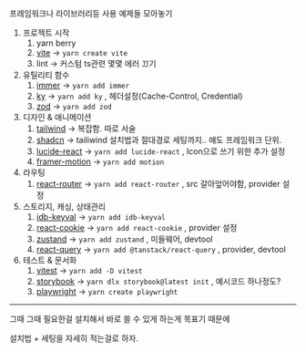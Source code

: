 프레임워크나 라이브러리등 사용 예제들 모아놓기

1. 프로젝트 시작
   1. yarn berry
   2. [vite](https://ko.vite.dev/guide/) → `yarn create vite`
   3. lint → 커스텀 ts관련 몇몇 에러 끄기
2. 유틸리티 함수
   1. [immer](https://immerjs.github.io/immer/installation) → `yarn add immer`
   2. [ky](https://github.com/sindresorhus/ky) → `yarn add ky` , 헤더설정(Cache-Control, Credential)
   3. [zod](https://zod.dev/?id=from-npm) → `yarn add zod`
3. 디자인 & 애니메이션
   1. [tailwind](https://tailwindcss.com/docs/guides/vite) → 복잡함. 따로 서술
   2. [shadcn](https://ui.shadcn.com/docs/installation/vite) → tailiwind 설치법과 절대경로 세팅까지.. 얘도 프레임워크 단위.
   3. [lucide-react](https://lucide.dev/guide/installation) → `yarn add lucide-react` , Icon으로 쓰기 위한 추가 설정
   4. [framer-motion](https://motion.dev/docs/react-quick-start) → `yarn add motion`
4. 라우팅
   1. [react-router](https://reactrouter.com/start/library/installation) → `yarn add react-router` , src 갈아엎어야함, provider 설정
5. 스토리지, 캐싱, 상태관리
   1. [idb-keyval](https://github.com/jakearchibald/idb-keyval) → `yarn add idb-keyval`
   2. [react-cookie](https://github.com/bendotcodes/cookies/tree/main/packages/react-cookie) → `yarn add react-cookie` , provider 설정
   3. [zustand](https://zustand.docs.pmnd.rs/getting-started/introduction) → `yarn add zustand` , 미들웨어, devtool
   4. [react-query](https://tanstack.com/query/v5/docs/framework/react/installation) → `yarn add @tanstack/react-query` , provider, devtool
6. 테스트 & 문서화
   1. [vitest](https://vitest.dev/guide/) → `yarn add -D vitest`
   2. [storybook](https://storybook.js.org/docs/get-started/frameworks/react-vite?renderer=react) → `yarn dlx storybook@latest init` , 예시코드 하나정도?
   3. [playwright](https://playwright.dev/docs/intro) → `yarn create playwright`

---

그때 그때 필요한걸 설치해서 바로 쓸 수 있게 하는게 목표기 때문에

설치법 + 세팅을 자세히 적는걸로 하자.
